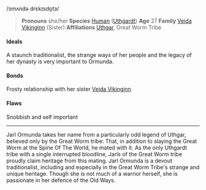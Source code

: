 /ɔmʌndə drɛkɪsdo̞tɜ/

> **Pronouns** she/her
> **Species** [Human](../../Species/Homonids/Human.md) ([Uthgardt](../../index.md))
> **Age** 27
> **Family** [Veida Vikinginn](Veida%20Vikinginn.md) (Sister)
> **Affiliations** [Uthgar](../../Cosmology/Daemons/Apotheotes/Uthgar.md), Great Worm Tribe

#### Ideals
A staunch traditionalist, the strange ways of her people and the legacy of her dynasty is very important to Ormunda.

#### Bonds
Frosty relationship with her sister [Veida Vikinginn](Veida%20Vikinginn.md)

#### Flaws
Snobbish and self important

---

Jarl Ormunda takes her name from a particularly odd legend of Uthgar, believed only by the Great Worm tribe: That, in addition to slaying the Great Worm at the Spine Of The World, he mated with it. As the only Uthgardt tribe with a single interrupted bloodline, Jarls of the Great Worm tribe proudly claim heritage from this mating. Jarl Ormunda is a devout traditionalist, including and especially in the Great Worm Tribe's strange and unique heritage. Though she is not much of a warrior herself, she is passionate in her defence of the Old Ways.